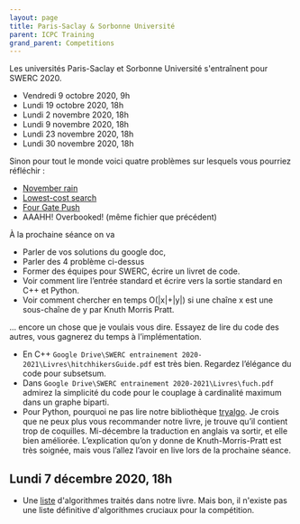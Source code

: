 ```yaml
---
layout: page
title: Paris-Saclay & Sorbonne Université
parent: ICPC Training
grand_parent: Competitions
---
```


Les universités Paris-Saclay et Sorbonne Université s'entraînent pour SWERC 2020.

- Vendredi 9 octobre 2020, 9h
- Lundi 19 octobre 2020, 18h
- Lundi 2 novembre 2020, 18h
- Lundi 9 novembre 2020, 18h
- Lundi 23 novembre 2020, 18h
- Lundi 30 novembre 2020, 18h

Sinon pour tout le monde voici quatre problèmes sur lesquels vous pourriez réfléchir :

-   [November rain](http://poj.org/problem?id=1765) 
-   [Lowest-cost search](https://projecteuler.net/problem=328)
-   [Four Gate Push](https://cs.stanford.edu/group/acm/SLPC2010/problems.pdf)
-   AAAHH! Overbooked! (même fichier que précédent)

À la prochaine séance on va

-   Parler de vos solutions du google doc,
-   Parler des 4 problème ci-dessus
-   Former des équipes pour SWERC, écrire un livret de code.
-   Voir comment lire l’entrée standard et écrire vers la sortie standard en C++ et Python.
-   Voir comment chercher en temps O(\|x\|+\|y\|) si une chaîne x est une sous-chaîne de y par Knuth Morris Pratt.

... encore un chose que je voulais vous dire. Essayez de lire du code des autres, vous gagnerez du temps à l’implémentation.

-   En C++ `Google Drive\SWERC entrainement 2020-2021\Livres\hitchhikersGuide.pdf` est très bien. Regardez l’élégance du code pour subsetsum.
-   Dans `Google Drive\SWERC entrainement 2020-2021\Livres\fuch.pdf` admirez la simplicité du code pour le couplage à cardinalité maximum dans un graphe biparti. 
-   Pour Python, pourquoi ne pas lire notre bibliothèque [tryalgo](https://jilljenn.github.io/tryalgo/). Je crois que ne peux plus vous recommander notre livre, je trouve qu’il contient trop de coquilles. Mi-décembre la traduction en anglais va sortir, et elle bien améliorée. L’explication qu’on y donne de Knuth-Morris-Pratt est très soignée, mais vous l’allez l’avoir en live lors de la prochaine séance.

## Lundi 7 décembre 2020, 18h

- Une [liste](https://tryalgo.org/liste_algos_fr/) d'algorithmes traités dans notre livre. Mais bon, il n'existe pas une liste définitive d'algorithmes cruciaux pour la compétition.
